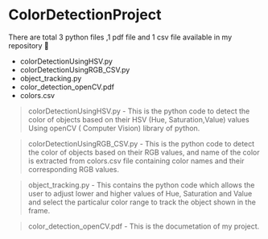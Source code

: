 # ColorDetectionProject

There are total 3 python files ,1 pdf file and 1 csv file available in my repository 📂
- colorDetectionUsingHSV.py
- colorDetectionUsingRGB_CSV.py
- object_tracking.py
- color_detection_openCV.pdf
- colors.csv

> colorDetectionUsingHSV.py -
 This is the python code to detect the color of objects based on their HSV (Hue, Saturation,Value) values Using openCV ( Computer Vision) library of python.
 
> colorDetectionUsingRGB_CSV.py - This is the python code to detect the color of objects based on their RGB values, and name of the color is extracted from colors.csv file containing color names and their corresponding RGB values.

> object_tracking.py - This contains the python code which allows the user to adjust lower and higher values of Hue, Saturation and Value and select the particalur color range to track the object shown in the frame.

> color_detection_openCV.pdf - This is the documetation of my project.

